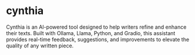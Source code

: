 # cynthia
Cynthia is an AI-powered tool designed to help writers refine and enhance their texts. Built with Ollama, Llama, Python, and Gradio, this assistant provides real-time feedback, suggestions, and improvements to elevate the quality of any written piece.

